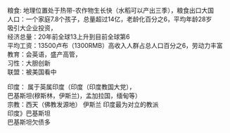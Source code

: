 粮食: 地理位置处于热带-农作物生长快（水稻可以产出三季），粮食出口大国<br />人口：一个家庭7.8个孩子，总量超过14亿，老龄化百分之6，平均年龄28岁<br />吸引大企业投资，<br />经济总量：20年前全球13上升到目前全球第6<br />平均工资：13500卢布（1300RMB）高收入人群占总人口百分之6，劳动力丰富<br />教育：会英语，盛产高管，<br />习性：大胆创新<br />联盟：被美国看中

印度： 属于英属印度（印度（印度教国大党），<br />巴基斯坦(穆斯林，伊斯兰)，孟加拉国，缅甸等）<br />宗教：西天（佛教发源地） 伊斯兰 印度最为对立的教派<br />印度》巴基斯坦<br />巴基斯坦欠债多
